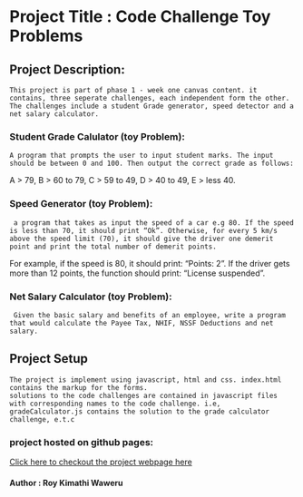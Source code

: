 # Project Title : Code Challenge Toy Problems
## Project Description: 
    This project is part of phase 1 - week one canvas content. it contains, three seperate challenges, each independent form the other. The challenges include a student Grade generator, speed detector and a net salary calculator.
### Student Grade Calulator (toy Problem):
    A program that prompts the user to input student marks. The input should be between 0 and 100. Then output the correct grade as follows: 

A > 79, B > 60 to 79, C > 59 to 49, D > 40 to 49, E > less 40.

### Speed Generator (toy Problem):
     a program that takes as input the speed of a car e.g 80. If the speed is less than 70, it should print “Ok”. Otherwise, for every 5 km/s above the speed limit (70), it should give the driver one demerit point and print the total number of demerit points.

For example, if the speed is 80, it should print: “Points: 2”. If the driver gets more than 12 points, the function should print: “License suspended”.

### Net Salary Calculator (toy Problem):
     Given the basic salary and benefits of an employee, write a program that would calculate the Payee Tax, NHIF, NSSF Deductions and net salary.

## Project Setup
    The project is implement using javascript, html and css. index.html contains the markup for the forms.
    solutions to the code challenges are contained in javascript files with corresponding names to the code challenge. i.e, gradeCalculator.js contains the solution to the grade calculator challenge, e.t.c

### project hosted on github pages:
[Click here to checkout the project webpage here](https://kimathi72.github.io/codeChallengeToyProblems/)    

 #### Author : Roy Kimathi Waweru      
     

    

